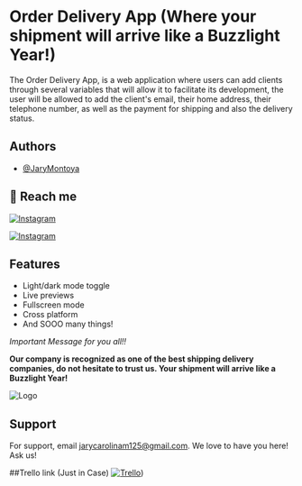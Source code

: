 ﻿
# Order Delivery App (Where your shipment will arrive like a Buzzlight Year!)

The Order Delivery App, is a web application where users can add clients through several variables that will allow it to facilitate its development, the user will be allowed to add the client's email, their home address, their telephone number, as well as the payment for shipping and also the delivery status.

## Authors

- [@JaryMontoya](https://www.github.com/JaryMontoya)

## 🔗 Reach me

[![Instagram](https://img.shields.io/badge/Instagram-1DA1F2?style=for-the-badge&logo=Instagram&logoColor=white)](https://twitter.com/jary_montoya_)

[![Instagram](https://img.shields.io/badge/GitHub-1DA1F2?style=for-the-badge&logo=Github&logoColor=white)](https://twitter.com/JaryMontoya)

## Features

- Light/dark mode toggle
- Live previews
- Fullscreen mode
- Cross platform
- And SOOO many things!

*Important Message for you all!!*

**Our company is recognized as one of the best shipping delivery companies, do not hesitate to trust us. Your shipment will arrive like a Buzzlight Year!**

![Logo](https://img.freepik.com/free-vector/warehouse-shelves-with-cardboard-wooden-boxes-vector-cartoon-illustration-factory-delivery-company-supermarket-storehouse-interior-packages-with-goods-large-room-with-lamps-ceiling_107791-23124.jpg?t=st=1727257713~exp=1727261313~hmac=3d99db8377b1b50a2dc2dd7f3392da3edba997174aa99b937db1ea026cebc749&w=1380)

## Support

For support, email <jarycarolinam125@gmail.com>. We love to have you here!
Ask us!

##Trello link (Just in Case)
[![Trello]([https://img.shields.io/badge/Trello-1DA1F2?style=for-the-badge&logo=Github&logoColor=white)](https://trello.com/invite/b/66d291c23870c93b3fd7c90b/ATTI965a3ba6ad6b73c09012f5289ab704901C6B622C/proyecto-integrador-order-delivery))


